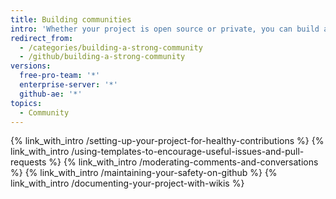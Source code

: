 ```yaml
---
title: Building communities
intro: 'Whether your project is open source or private, you can build a healthy and effective environment for collaboration.'
redirect_from:
  - /categories/building-a-strong-community
  - /github/building-a-strong-community
versions:
  free-pro-team: '*'
  enterprise-server: '*'
  github-ae: '*'
topics:
  - Community
---
```


{% link_with_intro /setting-up-your-project-for-healthy-contributions %}
{% link_with_intro /using-templates-to-encourage-useful-issues-and-pull-requests %}
{% link_with_intro /moderating-comments-and-conversations %}
{% link_with_intro /maintaining-your-safety-on-github %}
{% link_with_intro /documenting-your-project-with-wikis %}
